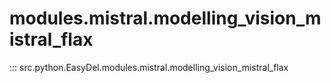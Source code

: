 # modules.mistral.modelling_vision_mistral_flax
::: src.python.EasyDel.modules.mistral.modelling_vision_mistral_flax